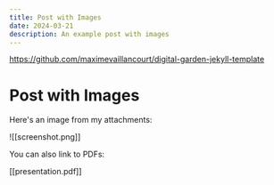 ```yaml
---
title: Post with Images
date: 2024-03-21
description: An example post with images
---
```

https://github.com/maximevaillancourt/digital-garden-jekyll-template
# Post with Images

Here's an image from my attachments:

![[screenshot.png]]

You can also link to PDFs:

[[presentation.pdf]] 